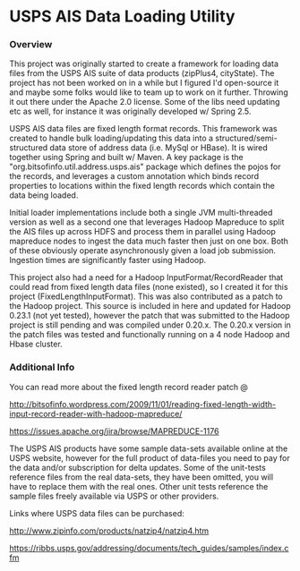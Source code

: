# USPS AIS Data Loading Utility

### Overview 
This project was originally started to create a framework for loading data files from the USPS AIS suite of data products (zipPlus4, cityState). The project has not been worked on in a while but I figured I'd open-source it and maybe some folks would like to team up to work on it further. Throwing it out there under the Apache 2.0 license. Some of the libs need updating etc as well, for instance it was originally developed w/ Spring 2.5.

USPS AIS data files are fixed length format records. This framework was created to handle bulk loading/updating this data into a structured/semi-structured data store of address data (i.e. MySql or HBase). It is wired together using Spring and built w/ Maven. A key package is the "org.bitsofinfo.util.address.usps.ais" package which defines the pojos for the records, and leverages a custom annotation which binds record properties to locations within the fixed length records which contain the data being loaded.

Initial loader implementations include both a single JVM multi-threaded version as well as a second one that leverages Hadoop Mapreduce to split the AIS files up across HDFS and process them in parallel using Hadoop mapreduce nodes to ingest the data much faster then just on one box. Both of these obviously operate asynchronously given a load job submission. Ingestion times are significantly faster using Hadoop.

This project also had a need for a Hadoop InputFormat/RecordReader that could read from fixed length data files (none existed), so I created it for this project (FixedLengthInputFormat). This was also contributed as a patch to the Hadoop project. This source is included in here and updated for Hadoop 0.23.1 (not yet tested), however the patch that was submitted to the Hadoop project is still pending and was compiled under 0.20.x. The 0.20.x version in the patch files was tested and functionally running on a 4 node Hadoop and Hbase cluster.


### Additional Info 

You can read more about the fixed length record reader patch @ 

http://bitsofinfo.wordpress.com/2009/11/01/reading-fixed-length-width-input-record-reader-with-hadoop-mapreduce/

https://issues.apache.org/jira/browse/MAPREDUCE-1176 

The USPS AIS products have some sample data-sets available online at the USPS website, however for the full product of data-files you need to pay for the data and/or subscription for delta updates. Some of the unit-tests reference files from the real data-sets, they have been omitted, you will have to replace them with the real ones. Other unit tests reference the sample files freely available via USPS or other providers.

Links where USPS data files can be purchased:

http://www.zipinfo.com/products/natzip4/natzip4.htm

https://ribbs.usps.gov/addressing/documents/tech_guides/samples/index.cfm
